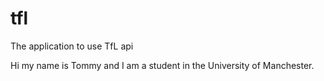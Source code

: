 # tfl
The application to use TfL api

Hi my name is Tommy and I am a student in the University of Manchester.
